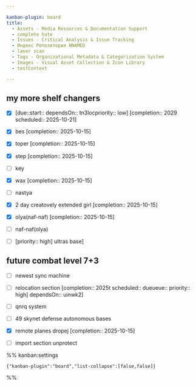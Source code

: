 ```yaml
---

kanban-plugin: board
title:
  - Assets - Media Resources & Documentation Support
  - complete hate
  - Issues - Critical Analysis & Issue Tracking
  - Индекс Репозитория NNAMED
  - laser scan
  - Tags - Organizational Metadata & Categorization System
  - Images - Visual Asset Collection & Icon Library
  - testContext

---
```


## my more shelf changers

- [x] [due::start:: dependsOn:: tn3locpriority:: low]  [completion:: 2029 scheduled:: 2025-10-21]
- [x] bes  [completion:: 2025-10-15]
- [x] toper  [completion:: 2025-10-15]
- [x] step  [completion:: 2025-10-15]
- [ ] key
- [x] wax  [completion:: 2025-10-15]
- [ ] nastya
- [x] 2 day creatovely extended girl  [completion:: 2025-10-15]
- [x] olya(naf-naf)  [completion:: 2025-10-15]
- [ ] naf-naf(olya)
- [ ] [priority:: high] ultras base]


## future combat level 7+3

- [ ] newest sync machine
- [ ] relocation section  [completion:: 2025t scheduled:: dueueue:: priority:: high] dependsOn:: uinwk2]
- [ ] qnrq system
- [ ] 49 skynet defense autonomous  bases
- [x] remote planes dropej  [completion:: 2025-10-15]
- [ ] import section unprotect




%% kanban:settings
```
{"kanban-plugin":"board","list-collapse":[false,false]}
```
%%
